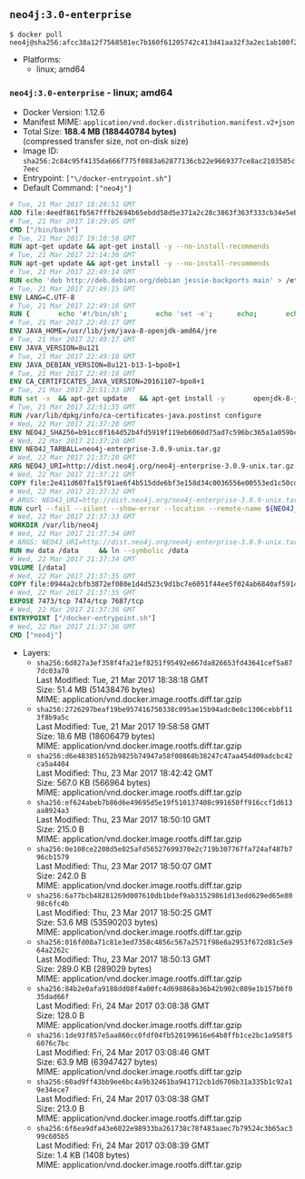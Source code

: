 ## `neo4j:3.0-enterprise`

```console
$ docker pull neo4j@sha256:afcc38a12f7568501ec7b160f61205742c413d41aa32f3a2ec1ab100f23b8bf2
```

-	Platforms:
	-	linux; amd64

### `neo4j:3.0-enterprise` - linux; amd64

-	Docker Version: 1.12.6
-	Manifest MIME: `application/vnd.docker.distribution.manifest.v2+json`
-	Total Size: **188.4 MB (188440784 bytes)**  
	(compressed transfer size, not on-disk size)
-	Image ID: `sha256:2c84c95f4135da666f775f0883a62877136cb22e9669377ce8ac2103585c7eec`
-	Entrypoint: `["\/docker-entrypoint.sh"]`
-	Default Command: `["neo4j"]`

```dockerfile
# Tue, 21 Mar 2017 18:28:51 GMT
ADD file:4eedf861fb567fffb2694b65ebdd58d5e371a2c28c3863f363f333cb34e5eb7b in / 
# Tue, 21 Mar 2017 18:29:05 GMT
CMD ["/bin/bash"]
# Tue, 21 Mar 2017 19:10:58 GMT
RUN apt-get update && apt-get install -y --no-install-recommends 		ca-certificates 		curl 		wget 	&& rm -rf /var/lib/apt/lists/*
# Tue, 21 Mar 2017 22:14:36 GMT
RUN apt-get update && apt-get install -y --no-install-recommends 		bzip2 		unzip 		xz-utils 	&& rm -rf /var/lib/apt/lists/*
# Tue, 21 Mar 2017 22:49:14 GMT
RUN echo 'deb http://deb.debian.org/debian jessie-backports main' > /etc/apt/sources.list.d/jessie-backports.list
# Tue, 21 Mar 2017 22:49:15 GMT
ENV LANG=C.UTF-8
# Tue, 21 Mar 2017 22:49:16 GMT
RUN { 		echo '#!/bin/sh'; 		echo 'set -e'; 		echo; 		echo 'dirname "$(dirname "$(readlink -f "$(which javac || which java)")")"'; 	} > /usr/local/bin/docker-java-home 	&& chmod +x /usr/local/bin/docker-java-home
# Tue, 21 Mar 2017 22:49:17 GMT
ENV JAVA_HOME=/usr/lib/jvm/java-8-openjdk-amd64/jre
# Tue, 21 Mar 2017 22:49:17 GMT
ENV JAVA_VERSION=8u121
# Tue, 21 Mar 2017 22:49:18 GMT
ENV JAVA_DEBIAN_VERSION=8u121-b13-1~bpo8+1
# Tue, 21 Mar 2017 22:49:18 GMT
ENV CA_CERTIFICATES_JAVA_VERSION=20161107~bpo8+1
# Tue, 21 Mar 2017 22:51:33 GMT
RUN set -x 	&& apt-get update 	&& apt-get install -y 		openjdk-8-jre-headless="$JAVA_DEBIAN_VERSION" 		ca-certificates-java="$CA_CERTIFICATES_JAVA_VERSION" 	&& rm -rf /var/lib/apt/lists/* 	&& [ "$JAVA_HOME" = "$(docker-java-home)" ]
# Tue, 21 Mar 2017 22:51:35 GMT
RUN /var/lib/dpkg/info/ca-certificates-java.postinst configure
# Wed, 22 Mar 2017 21:37:20 GMT
ENV NEO4J_SHA256=b91cc0f164d52b4fd5919f119eb6060d75ad7c596bc365a1a059bc0423a11f18
# Wed, 22 Mar 2017 21:37:20 GMT
ENV NEO4J_TARBALL=neo4j-enterprise-3.0.9-unix.tar.gz
# Wed, 22 Mar 2017 21:37:20 GMT
ARG NEO4J_URI=http://dist.neo4j.org/neo4j-enterprise-3.0.9-unix.tar.gz
# Wed, 22 Mar 2017 21:37:21 GMT
COPY file:2e411d607fa15f91ae6f4b515dde6bf3e158d34c0036556e00553ed1c50cd63d in /tmp/ 
# Wed, 22 Mar 2017 21:37:32 GMT
# ARGS: NEO4J_URI=http://dist.neo4j.org/neo4j-enterprise-3.0.9-unix.tar.gz
RUN curl --fail --silent --show-error --location --remote-name ${NEO4J_URI}     && echo "${NEO4J_SHA256} ${NEO4J_TARBALL}" | sha256sum --check --quiet -     && tar --extract --file ${NEO4J_TARBALL} --directory /var/lib     && mv /var/lib/neo4j-* /var/lib/neo4j     && rm ${NEO4J_TARBALL}
# Wed, 22 Mar 2017 21:37:33 GMT
WORKDIR /var/lib/neo4j
# Wed, 22 Mar 2017 21:37:34 GMT
# ARGS: NEO4J_URI=http://dist.neo4j.org/neo4j-enterprise-3.0.9-unix.tar.gz
RUN mv data /data     && ln --symbolic /data
# Wed, 22 Mar 2017 21:37:34 GMT
VOLUME [/data]
# Wed, 22 Mar 2017 21:37:35 GMT
COPY file:0944a2cbfb3872ef080e1d4d523c9d1bc7e6051f44ee5f024ab6840af5914b11 in /docker-entrypoint.sh 
# Wed, 22 Mar 2017 21:37:35 GMT
EXPOSE 7473/tcp 7474/tcp 7687/tcp
# Wed, 22 Mar 2017 21:37:36 GMT
ENTRYPOINT ["/docker-entrypoint.sh"]
# Wed, 22 Mar 2017 21:37:36 GMT
CMD ["neo4j"]
```

-	Layers:
	-	`sha256:6d827a3ef358f4fa21ef8251f95492e667da826653fd43641cef5a877dc03a70`  
		Last Modified: Tue, 21 Mar 2017 18:38:18 GMT  
		Size: 51.4 MB (51438476 bytes)  
		MIME: application/vnd.docker.image.rootfs.diff.tar.gzip
	-	`sha256:2726297beaf19be957416750338c095ae15b94adc0e8c1306cebbf113f8b9a5c`  
		Last Modified: Tue, 21 Mar 2017 19:58:58 GMT  
		Size: 18.6 MB (18606479 bytes)  
		MIME: application/vnd.docker.image.rootfs.diff.tar.gzip
	-	`sha256:d6e483851652b9825b74947a58f00868b38247c47aa454d09adcbc42ca5a4404`  
		Last Modified: Thu, 23 Mar 2017 18:42:42 GMT  
		Size: 567.0 KB (566964 bytes)  
		MIME: application/vnd.docker.image.rootfs.diff.tar.gzip
	-	`sha256:ef624abeb7b86d6e49695d5e19f510137408c991650ff916ccf1d613aa8924a3`  
		Last Modified: Thu, 23 Mar 2017 18:50:10 GMT  
		Size: 215.0 B  
		MIME: application/vnd.docker.image.rootfs.diff.tar.gzip
	-	`sha256:0e108ce2208d5e025afd56527699370e2c719b307767fa724af487b796cb1579`  
		Last Modified: Thu, 23 Mar 2017 18:50:07 GMT  
		Size: 242.0 B  
		MIME: application/vnd.docker.image.rootfs.diff.tar.gzip
	-	`sha256:6a77bcb48281269d007610db1bdef9ab31529861d13edd629ed65e8098c6fc4b`  
		Last Modified: Thu, 23 Mar 2017 18:50:25 GMT  
		Size: 53.6 MB (53590203 bytes)  
		MIME: application/vnd.docker.image.rootfs.diff.tar.gzip
	-	`sha256:016fd08a71c81e3ed7358c4856c567a2571f98e8a2953f672d81c5e964a2262c`  
		Last Modified: Thu, 23 Mar 2017 18:50:13 GMT  
		Size: 289.0 KB (289029 bytes)  
		MIME: application/vnd.docker.image.rootfs.diff.tar.gzip
	-	`sha256:84b2e0afa9188dd08f4a00fc4d698868a36b42b902c089e1b157b6f035dad66f`  
		Last Modified: Fri, 24 Mar 2017 03:08:38 GMT  
		Size: 128.0 B  
		MIME: application/vnd.docker.image.rootfs.diff.tar.gzip
	-	`sha256:1de93f857e5aa860cc0fdf04fb520199616e64b8ffb1ce2bc1a958f56076c7bc`  
		Last Modified: Fri, 24 Mar 2017 03:08:46 GMT  
		Size: 63.9 MB (63947427 bytes)  
		MIME: application/vnd.docker.image.rootfs.diff.tar.gzip
	-	`sha256:60ad9ff43bb9ee6bc4a9b32461ba941712cb1d6706b31a335b1c92a19e34ece7`  
		Last Modified: Fri, 24 Mar 2017 03:08:38 GMT  
		Size: 213.0 B  
		MIME: application/vnd.docker.image.rootfs.diff.tar.gzip
	-	`sha256:6f6ea9dfa43e6022e98933ba261738c78f483aaec7b79524c3b65ac399c605b5`  
		Last Modified: Fri, 24 Mar 2017 03:08:39 GMT  
		Size: 1.4 KB (1408 bytes)  
		MIME: application/vnd.docker.image.rootfs.diff.tar.gzip
